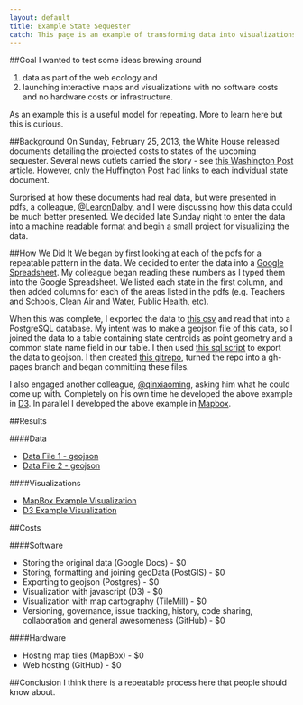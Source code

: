 ```yaml
---
layout: default
title: Example State Sequester
catch: This page is an example of transforming data into visualizations. It is entirely a work of my own and not in any way associated with my employer.
---
```

##Goal
I wanted to test some ideas brewing around

1. data as part of the web ecology and
2. launching interactive maps and visualizations with no software costs and no hardware costs or infrastructure.

As an example this is a useful model for repeating. More to learn here but this is curious.

##Background
On Sunday, February 25, 2013, the White House released documents detailing the projected costs to states of the upcoming sequester. Several news outlets carried the story - see [this Washington Post article](http://www.washingtonpost.com/business/white-house-releases-state-by-state-breakdown-of-sequesters-effects/2013/02/24/caeb71a0-7ec0-11e2-a350-49866afab584_story.html). However, only [the Huffington Post](http://www.huffingtonpost.com/2013/02/24/sequester-states_n_2755181.html) had links to each individual state document.

Surprised at how these documents had real data, but were presented in pdfs, a colleague, [@LearonDalby](https://twitter.com/LearonDalby), and I were discussing how this data could be much better presented. We decided late Sunday night to enter the data into a machine readable format and begin a small project for visualizing the data.

##How We Did It
We began by first looking at each of the pdfs for a repeatable pattern in the data. We decided to enter the data into a [Google Spreadsheet](https://docs.google.com/spreadsheet/ccc?key=0Aooxb2GcQ9ifdGxoYjNKQW1kSm1rSG5Ba0NtNXFrOWc&usp=sharing). My colleague began reading these numbers as I typed them into the Google Spreadsheet. We listed each state in the first column, and then added columns for each of the areas listed in the pdfs (e.g. Teachers and Schools, Clean Air and Water, Public Health, etc).

When this was complete, I exported the data to [this csv](data/State-Sequester-20130225.txt) and read that into a PostgreSQL database. My intent was to make a geojson file of this data, so I joined the data to a table containing state centroids as point geometry and a common state name field in our table. I then used [this sql script](data/export_geoJson.sql) to export the data to geojson. I then created [this gitrepo](https://github.com/feomike/state_seq), turned the repo into a gh-pages branch and began committing these files.

I also engaged another colleague, [@qinxiaoming](https://twitter.com/qinxiaoming), asking him what he could come up with. Completely on his own time he developed the above example in [D3](http://d3js.org/). In parallel I developed the above example in [Mapbox](http://mapbox.com/).

##Results

####Data
- [Data File 1 - geojson](data/state_seq.geojson)
- [Data File 2 - geojson](data/state_seq_pct.geojson)

####Visualizations
- [MapBox Example Visualization](http://tiles.mapbox.com/feomike/map/map-cjk4bn33#4.00/39.53/-95.41)
- [D3 Example Visualization](http://xqin1.github.com/d3_playground/state_seq.html)

##Costs

####Software
- Storing the original data (Google Docs) - $0
- Storing, formatting and joining geoData (PostGIS) - $0
- Exporting to geojson (Postgres) - $0
- Visualization with javascript (D3) - $0
- Visualization with map cartography (TileMill) - $0
- Versioning, governance, issue tracking, history, code sharing, collaboration and general awesomeness (GitHub) - $0

####Hardware
- Hosting map tiles (MapBox) - $0
- Web hosting (GitHub) - $0

##Conclusion
I think there is a repeatable process here that people should know about.
